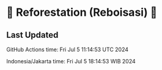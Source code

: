 
# 🌳 Reforestation (Reboisasi) 🌲

## Last Updated

GitHub Actions time: Fri Jul  5 11:14:53 UTC 2024

Indonesia/Jakarta time: Fri Jul  5 18:14:53 WIB 2024
